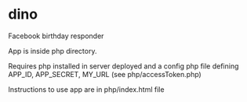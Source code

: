 dino
====

Facebook birthday responder

App is inside php directory.

Requires php installed in server deployed and a config php file defining APP_ID, APP_SECRET, MY_URL (see php/accessToken.php)

Instructions to use app are in php/index.html file
